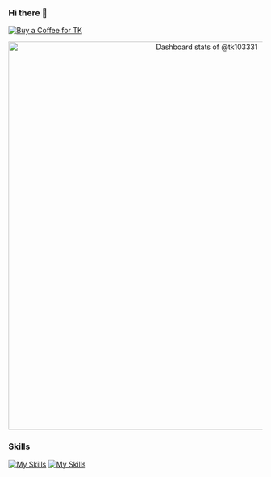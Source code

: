 ### Hi there 👋
[![Buy a Coffee for TK](https://ko-fi.com/favicon.png)](https://ko-fi.com/tk103331) 


<!-- Copy-paste in your Readme.md file -->

<a href="https://next.ossinsight.io/widgets/official/compose-user-dashboard-stats?user_id=4404609" target="_blank" style="display: block" align="center">
  <picture>
    <source media="(prefers-color-scheme: dark)" srcset="https://next.ossinsight.io/widgets/official/compose-user-dashboard-stats/thumbnail.png?user_id=4404609&image_size=auto&color_scheme=dark" width="771" height="auto">
    <img alt="Dashboard stats of @tk103331" src="https://next.ossinsight.io/widgets/official/compose-user-dashboard-stats/thumbnail.png?user_id=4404609&image_size=auto&color_scheme=light" width="771" height="auto">
  </picture>
</a>

<!-- Made with [OSS Insight](https://ossinsight.io/) -->
 

### Skills

[![My Skills](https://skillicons.dev/icons?i=java,go,rust,js,ts,vue,arduino,docker,dart,flutter,git,md,maven,npm,spring)](https://skillicons.dev)
[![My Skills](https://skillicons.dev/icons?i=eclipse,github,jenkins,kafka,kubernetes,linux,mysql,nginx,notion,sublime,tauri,vscode)](https://skillicons.dev)

